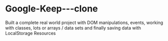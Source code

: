 # Google-Keep---clone
Built a complete real world project with DOM manipulations, events, working with classes, lots or arrays / data sets and finally saving data with LocalStorage  Resources
